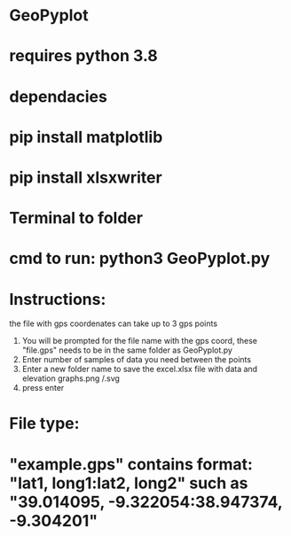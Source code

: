 # GeoPyplot

# requires python 3.8

# dependacies 

# pip install matplotlib
# pip install xlsxwriter

# Terminal to folder

# cmd to run: python3 GeoPyplot.py

# Instructions:
the file with gps coordenates can take up to 3 gps points

1) You will be prompted for the file name with the gps coord, these "file.gps" needs to be in the same folder as GeoPyplot.py
2) Enter number of samples of data you need between the points
3) Enter a new folder name to save the excel.xlsx file with data and elevation graphs.png /.svg
4) press enter 

# File type:
# "example.gps" contains format: "lat1, long1:lat2, long2" such as "39.014095, -9.322054:38.947374, -9.304201"
